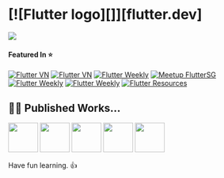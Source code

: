 # [![Flutter logo][]][flutter.dev]

![](https://github.com/AseemWangoo/flutter_programs/blob/master/d.gif)

#### Featured In :star:
[![Flutter VN](https://img.shields.io/badge/FlutterVN-%234-blue)](https://medium.com/fluttervn/fluttervn-newsletter-4-a5e60843c228) 
[![Flutter VN](https://img.shields.io/badge/FlutterVN-%232-blue)](https://medium.com/fluttervn/fluttervn-newsletter-2-f254f85498cb) 
[![Flutter Weekly](https://img.shields.io/badge/Flutter%20Weekly-%2370-blue)](https://newsletry.com/Home/Flutter%20Weekly/18c72df7-d922-4731-4095-08d711e548a3) 
[![Meetup FlutterSG](https://img.shields.io/badge/Meetup-FlutterSG-red)](https://www.meetup.com/Singapore-Flutter-Meetup/events/past/)
[![Flutter Weekly](https://img.shields.io/badge/Flutter%20Weekly-%2361-blue)](https://us17.campaign-archive.com/?u=c8d8d18b6e2c6316ddc1d48a0&id=484c61521d) 
[![Flutter Weekly](https://img.shields.io/badge/Flutter%20Weekly-%233-blue)](https://flutterweekly.news/issue-3/) 
[![Flutter Resources](https://img.shields.io/badge/FlutterX-Resources-blue)](https://flutterx.com/?q=aseemwangoo) 

## ‍👨‍💻 ‍Published Works...
<a href="https://medium.com/@aseemwangoo"><img src="https://img.icons8.com/ios-filled/50/000000/medium-monogram.png" width="60"></a>
<a href="https://twitter.com/aseemwangoo"><img src="https://img.icons8.com/color/50/000000/twitter-circled.png" width="60"></a>
<a href="https://www.linkedin.com/in/aseemwangoo"><img src="https://img.icons8.com/color/48/000000/linkedin-circled.png" width="60"></a>
<a href="https://www.youtube.com/user/aseemwangoo"><img src="https://img.icons8.com/color/48/000000/youtube-play.png" width="60"></a>
<a href="https://flatteredwithflutter.com/"><img src="https://img.icons8.com/ultraviolet/40/000000/domain.png" width="60"></a>

Have fun learning. :+1: